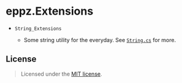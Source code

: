 # eppz.Extensions

* `String_Extensions`

    + Some string utility for the everyday. See [`String.cs`](String.cs) for more.

## License

> Licensed under the [MIT license](http://en.wikipedia.org/wiki/MIT_License).

